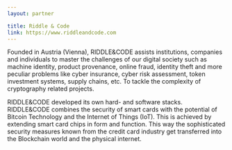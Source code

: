 ```yaml
---
layout: partner

title: Riddle & Code
link: https://www.riddleandcode.com
---
```


Founded in Austria (Vienna), RIDDLE&CODE assists institutions, companies and individuals to master the challenges of our digital society such as machine identity, product provenance, online fraud, identity theft and more peculiar problems like cyber insurance, cyber risk assessment, token investment systems, supply chains, etc. To tackle the complexity of cryptography related projects.

RIDDLE&CODE developed its own hard- and software stacks. RIDDLE&CODE combines the security of smart cards with the potential of Bitcoin Technology and the Internet of Things (IoT). This is achieved by extending smart card chips in form and function. This way the sophisticated security measures known from the credit card industry get transferred into the Blockchain world and the physical internet.
